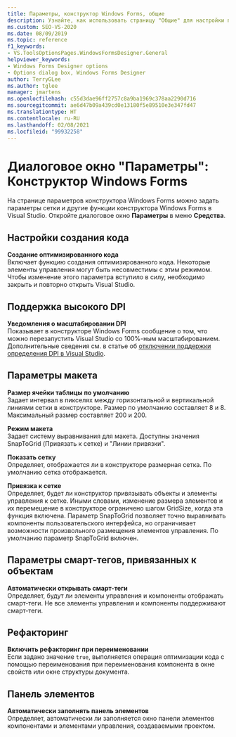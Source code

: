 ```yaml
---
title: Параметры, конструктор Windows Forms, общие
description: Узнайте, как использовать страницу "Общие" для настройки параметров сетки и других функций конструктора Windows Forms в Visual Studio.
ms.custom: SEO-VS-2020
ms.date: 08/09/2019
ms.topic: reference
f1_keywords:
- VS.ToolsOptionsPages.WindowsFormsDesigner.General
helpviewer_keywords:
- Windows Forms Designer options
- Options dialog box, Windows Forms Designer
author: TerryGLee
ms.author: tglee
manager: jmartens
ms.openlocfilehash: c55d3dae96ff2757c8a9ba1969c378aa2290d716
ms.sourcegitcommit: ae6d47b09a439cd0e13180f5e89510e3e347fd47
ms.translationtype: HT
ms.contentlocale: ru-RU
ms.lasthandoff: 02/08/2021
ms.locfileid: "99932258"
---
```

# <a name="options-dialog-box-windows-forms-designer"></a>Диалоговое окно "Параметры": Конструктор Windows Forms

На странице параметров конструктора Windows Forms можно задать параметры сетки и другие функции конструктора Windows Forms в Visual Studio. Откройте диалоговое окно **Параметры** в меню **Средства**.

## <a name="code-generation-settings"></a>Настройки создания кода

**Создание оптимизированного кода**\
Включает функцию создания оптимизированного кода. Некоторые элементы управления могут быть несовместимы с этим режимом. Чтобы изменение этого параметра вступило в силу, необходимо закрыть и повторно открыть Visual Studio.

## <a name="high-dpi-support"></a>Поддержка высокого DPI

**Уведомления о масштабировании DPI**\
Показывает в конструкторе Windows Forms сообщение о том, что можно перезапустить Visual Studio со 100%-ным масштабированием. Дополнительные сведения см. в статье об [отключении поддержки определения DPI в Visual Studio](/dotnet/framework/winforms/disable-dpi-awareness-visual-studio).

## <a name="layout-settings"></a>Параметры макета

**Размер ячейки таблицы по умолчанию**\
Задает интервал в пикселях между горизонтальной и вертикальной линиями сетки в конструкторе. Размер по умолчанию составляет 8 и 8. Максимальный размер составляет 200 и 200.

**Режим макета**\
Задает систему выравнивания для макета. Доступны значения SnapToGrid (Привязать к сетке) и "Линии привязки".

**Показать сетку**\
Определяет, отображается ли в конструкторе размерная сетка. По умолчанию сетка отображается.

**Привязка к сетке**\
Определяет, будет ли конструктор привязывать объекты и элементы управления к сетке. Иными словами, изменение размера элементов и их перемещение в конструкторе ограничено шагом GridSize, когда эта функция включена. Параметр SnapToGrid позволяет точно выравнивать компоненты пользовательского интерфейса, но ограничивает возможности произвольного размещения элементов управления. По умолчанию параметр SnapToGrid включен.

## <a name="object-bound-smart-tag-settings"></a>Параметры смарт-тегов, привязанных к объектам

**Автоматически открывать смарт-теги**\
Определяет, будут ли элементы управления и компоненты отображать смарт-теги. Не все элементы управления и компоненты поддерживают смарт-теги.

## <a name="refactoring"></a>Рефакторинг

**Включить рефакторинг при переименовании**\
Если задано значение `true`, выполняется операция оптимизации кода с помощью переименования при переименования компонента в окне свойств или окне структуры документа.

## <a name="toolbox"></a>Панель элементов

**Автоматически заполнять панель элементов**\
Определяет, автоматически ли заполняется окно панели элементов компонентами и элементами управления, создаваемыми проектом.
